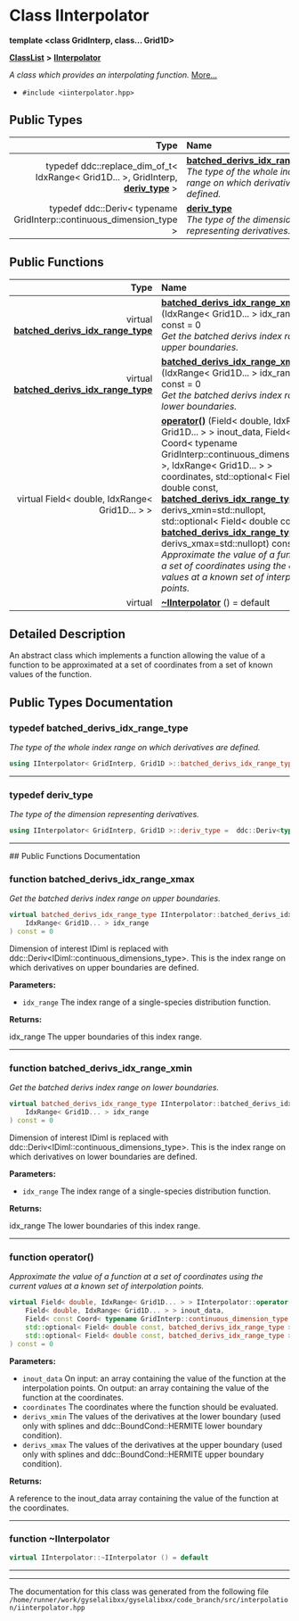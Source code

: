 

# Class IInterpolator

**template &lt;class GridInterp, class... Grid1D&gt;**



[**ClassList**](annotated.md) **>** [**IInterpolator**](classIInterpolator.md)



_A class which provides an interpolating function._ [More...](#detailed-description)

* `#include <iinterpolator.hpp>`

















## Public Types

| Type | Name |
| ---: | :--- |
| typedef ddc::replace\_dim\_of\_t&lt; IdxRange&lt; Grid1D... &gt;, GridInterp, [**deriv\_type**](classIInterpolator.md#typedef-deriv_type) &gt; | [**batched\_derivs\_idx\_range\_type**](#typedef-batched_derivs_idx_range_type)  <br>_The type of the whole index range on which derivatives are defined._  |
| typedef ddc::Deriv&lt; typename GridInterp::continuous\_dimension\_type &gt; | [**deriv\_type**](#typedef-deriv_type)  <br>_The type of the dimension representing derivatives._  |




















## Public Functions

| Type | Name |
| ---: | :--- |
| virtual [**batched\_derivs\_idx\_range\_type**](classIInterpolator.md#typedef-batched_derivs_idx_range_type) | [**batched\_derivs\_idx\_range\_xmax**](#function-batched_derivs_idx_range_xmax) (IdxRange&lt; Grid1D... &gt; idx\_range) const = 0<br>_Get the batched derivs index range on upper boundaries._  |
| virtual [**batched\_derivs\_idx\_range\_type**](classIInterpolator.md#typedef-batched_derivs_idx_range_type) | [**batched\_derivs\_idx\_range\_xmin**](#function-batched_derivs_idx_range_xmin) (IdxRange&lt; Grid1D... &gt; idx\_range) const = 0<br>_Get the batched derivs index range on lower boundaries._  |
| virtual Field&lt; double, IdxRange&lt; Grid1D... &gt; &gt; | [**operator()**](#function-operator) (Field&lt; double, IdxRange&lt; Grid1D... &gt; &gt; inout\_data, Field&lt; const Coord&lt; typename GridInterp::continuous\_dimension\_type &gt;, IdxRange&lt; Grid1D... &gt; &gt; coordinates, std::optional&lt; Field&lt; double const, [**batched\_derivs\_idx\_range\_type**](classIInterpolator.md#typedef-batched_derivs_idx_range_type) &gt; &gt; derivs\_xmin=std::nullopt, std::optional&lt; Field&lt; double const, [**batched\_derivs\_idx\_range\_type**](classIInterpolator.md#typedef-batched_derivs_idx_range_type) &gt; &gt; derivs\_xmax=std::nullopt) const = 0<br>_Approximate the value of a function at a set of coordinates using the current values at a known set of interpolation points._  |
| virtual  | [**~IInterpolator**](#function-iinterpolator) () = default<br> |




























## Detailed Description


An abstract class which implements a function allowing the value of a function to be approximated at a set of coordinates from a set of known values of the function. 


    
## Public Types Documentation




### typedef batched\_derivs\_idx\_range\_type 

_The type of the whole index range on which derivatives are defined._ 
```C++
using IInterpolator< GridInterp, Grid1D >::batched_derivs_idx_range_type =  ddc::replace_dim_of_t<IdxRange<Grid1D...>, GridInterp, deriv_type>;
```




<hr>



### typedef deriv\_type 

_The type of the dimension representing derivatives._ 
```C++
using IInterpolator< GridInterp, Grid1D >::deriv_type =  ddc::Deriv<typename GridInterp::continuous_dimension_type>;
```




<hr>
## Public Functions Documentation




### function batched\_derivs\_idx\_range\_xmax 

_Get the batched derivs index range on upper boundaries._ 
```C++
virtual batched_derivs_idx_range_type IInterpolator::batched_derivs_idx_range_xmax (
    IdxRange< Grid1D... > idx_range
) const = 0
```



Dimension of interest IDimI is replaced with ddc::Deriv&lt;IDimI::continuous\_dimensions\_type&gt;. This is the index range on which derivatives on upper boundaries are defined.




**Parameters:**


* `idx_range` The index range of a single-species distribution function. 



**Returns:**

idx\_range The upper boundaries of this index range. 





        

<hr>



### function batched\_derivs\_idx\_range\_xmin 

_Get the batched derivs index range on lower boundaries._ 
```C++
virtual batched_derivs_idx_range_type IInterpolator::batched_derivs_idx_range_xmin (
    IdxRange< Grid1D... > idx_range
) const = 0
```



Dimension of interest IDimI is replaced with ddc::Deriv&lt;IDimI::continuous\_dimensions\_type&gt;. This is the index range on which derivatives on lower boundaries are defined.




**Parameters:**


* `idx_range` The index range of a single-species distribution function. 



**Returns:**

idx\_range The lower boundaries of this index range. 





        

<hr>



### function operator() 

_Approximate the value of a function at a set of coordinates using the current values at a known set of interpolation points._ 
```C++
virtual Field< double, IdxRange< Grid1D... > > IInterpolator::operator() (
    Field< double, IdxRange< Grid1D... > > inout_data,
    Field< const Coord< typename GridInterp::continuous_dimension_type >, IdxRange< Grid1D... > > coordinates,
    std::optional< Field< double const, batched_derivs_idx_range_type > > derivs_xmin=std::nullopt,
    std::optional< Field< double const, batched_derivs_idx_range_type > > derivs_xmax=std::nullopt
) const = 0
```





**Parameters:**


* `inout_data` On input: an array containing the value of the function at the interpolation points. On output: an array containing the value of the function at the coordinates. 
* `coordinates` The coordinates where the function should be evaluated. 
* `derivs_xmin` The values of the derivatives at the lower boundary (used only with splines and ddc::BoundCond::HERMITE lower boundary condition). 
* `derivs_xmax` The values of the derivatives at the upper boundary (used only with splines and ddc::BoundCond::HERMITE upper boundary condition).



**Returns:**

A reference to the inout\_data array containing the value of the function at the coordinates. 





        

<hr>



### function ~IInterpolator 

```C++
virtual IInterpolator::~IInterpolator () = default
```




<hr>

------------------------------
The documentation for this class was generated from the following file `/home/runner/work/gyselalibxx/gyselalibxx/code_branch/src/interpolation/iinterpolator.hpp`

